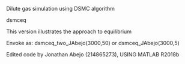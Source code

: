 Dilute gas simulation using DSMC algorithm

dsmceq 

This version illustrates the approach to equilibrium

Envoke as: dsmceq_two_JAbejo(3000,50) or dsmceq_JAbejo(3000,5)

Edited code by Jonathan Abejo (214865273), USING MATLAB R2018b
